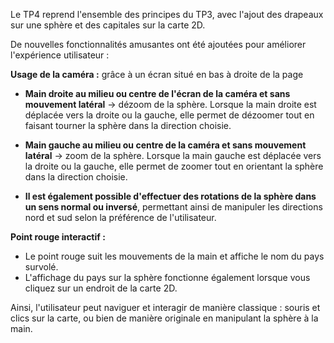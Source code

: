 Le TP4 reprend l'ensemble des principes du TP3, avec l'ajout des drapeaux sur une sphère et des capitales sur la carte 2D.

De nouvelles fonctionnalités amusantes ont été ajoutées pour améliorer l'expérience utilisateur :

**Usage de la caméra :** grâce à un écran situé en bas à droite de la page

* **Main droite au milieu ou centre de l'écran de la caméra et sans mouvement latéral** → dézoom de la sphère.
  Lorsque la main droite est déplacée vers la droite ou la gauche, elle permet de dézoomer tout en faisant tourner la sphère dans la direction choisie.

* **Main gauche au milieu ou centre de la caméra et sans mouvement latéral** → zoom de la sphère.
  Lorsque la main gauche est déplacée vers la droite ou la gauche, elle permet de zoomer tout en orientant la sphère dans la direction choisie.

* **Il est également possible d'effectuer des rotations de la sphère dans un sens normal ou inversé**,  permettant ainsi de manipuler les directions nord et sud selon la préférence de l'utilisateur.

**Point rouge interactif :**
* Le point rouge suit les mouvements de la main et affiche le nom du pays survolé.
* L'affichage du pays sur la sphère fonctionne également lorsque vous cliquez sur un endroit de la carte 2D.

Ainsi, l'utilisateur peut naviguer et interagir de manière classique : souris et clics sur la carte, ou bien de manière originale en manipulant la sphère à la main.
